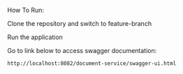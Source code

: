 How To Run:

Clone the repository and switch to feature-branch 

Run the application 

Go to link below to access swagger documentation: 

    http://localhost:8082/document-service/swagger-ui.html
